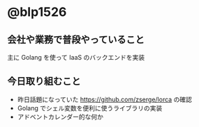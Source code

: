 # @blp1526

## 会社や業務で普段やっていること

主に Golang を使って IaaS のバックエンドを実装

## 今日取り組むこと

* 昨日話題になっていた https://github.com/zserge/lorca の確認
* Golang でシェル変数を便利に使うライブラリの実装
* アドベントカレンダー的な何か
